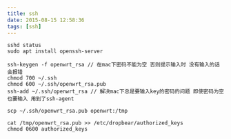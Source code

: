 ```yaml
---
title: ssh
date: 2015-08-15 12:58:36
tags: [ssh]
---
```


    sshd status
    sudo apt install openssh-server

    ssh-keygen -f openwrt_rsa // 在mac下密码不能为空 否则提示输入时 没有输入的话会报错
    chmod 700 ~/.ssh
    chmod 600 ~/.ssh/openwrt_rsa.pub
    ssh-add ~/.ssh/openwrt_rsa // 解决mac下总是要输入key的密码的问题 即使密码为空也要输入 用到了ssh-agent

    scp ~/.ssh/openwrt_rsa.pub openwrt:/tmp

    cat /tmp/openwrt_rsa.pub >> /etc/dropbear/authorized_keys
    chmod 0600 authorized_keys

